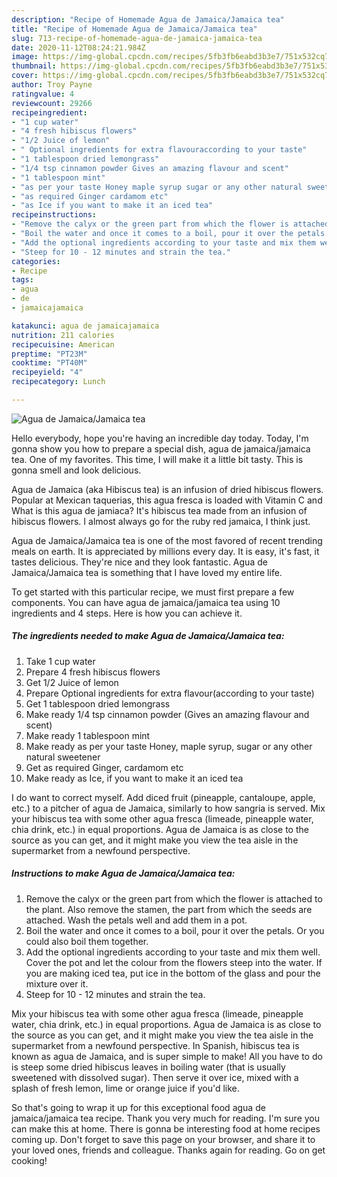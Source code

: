 ```yaml
---
description: "Recipe of Homemade Agua de Jamaica/Jamaica tea"
title: "Recipe of Homemade Agua de Jamaica/Jamaica tea"
slug: 713-recipe-of-homemade-agua-de-jamaica-jamaica-tea
date: 2020-11-12T08:24:21.984Z
image: https://img-global.cpcdn.com/recipes/5fb3fb6eabd3b3e7/751x532cq70/agua-de-jamaicajamaica-tea-recipe-main-photo.jpg
thumbnail: https://img-global.cpcdn.com/recipes/5fb3fb6eabd3b3e7/751x532cq70/agua-de-jamaicajamaica-tea-recipe-main-photo.jpg
cover: https://img-global.cpcdn.com/recipes/5fb3fb6eabd3b3e7/751x532cq70/agua-de-jamaicajamaica-tea-recipe-main-photo.jpg
author: Troy Payne
ratingvalue: 4
reviewcount: 29266
recipeingredient:
- "1 cup water"
- "4 fresh hibiscus flowers"
- "1/2 Juice of lemon"
- " Optional ingredients for extra flavouraccording to your taste"
- "1 tablespoon dried lemongrass"
- "1/4 tsp cinnamon powder Gives an amazing flavour and scent"
- "1 tablespoon mint"
- "as per your taste Honey maple syrup sugar or any other natural sweetener"
- "as required Ginger cardamom etc"
- "as Ice if you want to make it an iced tea"
recipeinstructions:
- "Remove the calyx or the green part from which the flower is attached to the plant. Also remove the stamen, the part from which the seeds are attached. Wash the petals well and add them in a pot."
- "Boil the water and once it comes to a boil, pour it over the petals. Or you could also boil them together."
- "Add the optional ingredients according to your taste and mix them well. Cover the pot and let the colour from the flowers steep into the water. If you are making iced tea, put ice in the bottom of the glass and pour the mixture over it."
- "Steep for 10 - 12 minutes and strain the tea."
categories:
- Recipe
tags:
- agua
- de
- jamaicajamaica

katakunci: agua de jamaicajamaica 
nutrition: 211 calories
recipecuisine: American
preptime: "PT23M"
cooktime: "PT40M"
recipeyield: "4"
recipecategory: Lunch

---
```



![Agua de Jamaica/Jamaica tea](https://img-global.cpcdn.com/recipes/5fb3fb6eabd3b3e7/751x532cq70/agua-de-jamaicajamaica-tea-recipe-main-photo.jpg)

Hello everybody, hope you're having an incredible day today. Today, I'm gonna show you how to prepare a special dish, agua de jamaica/jamaica tea. One of my favorites. This time, I will make it a little bit tasty. This is gonna smell and look delicious.

Agua de Jamaica (aka Hibiscus tea) is an infusion of dried hibiscus flowers. Popular at Mexican taquerias, this agua fresca is loaded with Vitamin C and What is this agua de jamiaca? It&#39;s hibiscus tea made from an infusion of hibiscus flowers. I almost always go for the ruby red jamaica, I think just.

Agua de Jamaica/Jamaica tea is one of the most favored of recent trending meals on earth. It is appreciated by millions every day. It is easy, it's fast, it tastes delicious. They're nice and they look fantastic. Agua de Jamaica/Jamaica tea is something that I have loved my entire life.


To get started with this particular recipe, we must first prepare a few components. You can have agua de jamaica/jamaica tea using 10 ingredients and 4 steps. Here is how you can achieve it.

<!--inarticleads1-->

##### The ingredients needed to make Agua de Jamaica/Jamaica tea:

1. Take 1 cup water
1. Prepare 4 fresh hibiscus flowers
1. Get 1/2 Juice of lemon
1. Prepare  Optional ingredients for extra flavour(according to your taste)
1. Get 1 tablespoon dried lemongrass
1. Make ready 1/4 tsp cinnamon powder (Gives an amazing flavour and scent)
1. Make ready 1 tablespoon mint
1. Make ready as per your taste Honey, maple syrup, sugar or any other natural sweetener
1. Get as required Ginger, cardamom etc
1. Make ready as Ice, if you want to make it an iced tea


I do want to correct myself. Add diced fruit (pineapple, cantaloupe, apple, etc.) to a pitcher of agua de Jamaica, similarly to how sangria is served. Mix your hibiscus tea with some other agua fresca (limeade, pineapple water, chia drink, etc.) in equal proportions. Agua de Jamaica is as close to the source as you can get, and it might make you view the tea aisle in the supermarket from a newfound perspective. 

<!--inarticleads2-->

##### Instructions to make Agua de Jamaica/Jamaica tea:

1. Remove the calyx or the green part from which the flower is attached to the plant. Also remove the stamen, the part from which the seeds are attached. Wash the petals well and add them in a pot.
1. Boil the water and once it comes to a boil, pour it over the petals. Or you could also boil them together.
1. Add the optional ingredients according to your taste and mix them well. Cover the pot and let the colour from the flowers steep into the water. If you are making iced tea, put ice in the bottom of the glass and pour the mixture over it.
1. Steep for 10 - 12 minutes and strain the tea.


Mix your hibiscus tea with some other agua fresca (limeade, pineapple water, chia drink, etc.) in equal proportions. Agua de Jamaica is as close to the source as you can get, and it might make you view the tea aisle in the supermarket from a newfound perspective. In Spanish, hibiscus tea is known as agua de Jamaica, and is super simple to make! All you have to do is steep some dried hibiscus leaves in boiling water (that is usually sweetened with dissolved sugar). Then serve it over ice, mixed with a splash of fresh lemon, lime or orange juice if you&#39;d like. 

So that's going to wrap it up for this exceptional food agua de jamaica/jamaica tea recipe. Thank you very much for reading. I'm sure you can make this at home. There is gonna be interesting food at home recipes coming up. Don't forget to save this page on your browser, and share it to your loved ones, friends and colleague. Thanks again for reading. Go on get cooking!
